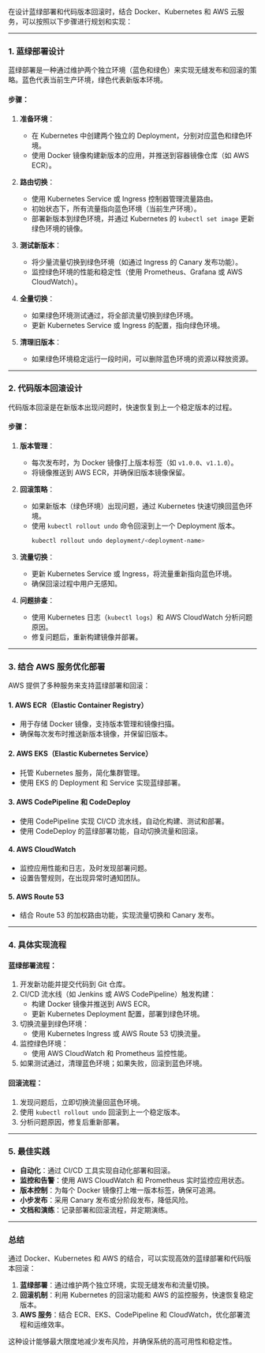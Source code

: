 在设计蓝绿部署和代码版本回滚时，结合 Docker、Kubernetes 和 AWS 云服务，可以按照以下步骤进行规划和实现：

---

### **1. 蓝绿部署设计**

蓝绿部署是一种通过维护两个独立环境（蓝色和绿色）来实现无缝发布和回滚的策略。蓝色代表当前生产环境，绿色代表新版本环境。

#### **步骤：**
1. **准备环境**：
   - 在 Kubernetes 中创建两个独立的 Deployment，分别对应蓝色和绿色环境。
   - 使用 Docker 镜像构建新版本的应用，并推送到容器镜像仓库（如 AWS ECR）。

2. **路由切换**：
   - 使用 Kubernetes Service 或 Ingress 控制器管理流量路由。
   - 初始状态下，所有流量指向蓝色环境（当前生产环境）。
   - 部署新版本到绿色环境，并通过 Kubernetes 的 `kubectl set image` 更新绿色环境的镜像。

3. **测试新版本**：
   - 将少量流量切换到绿色环境（如通过 Ingress 的 Canary 发布功能）。
   - 监控绿色环境的性能和稳定性（使用 Prometheus、Grafana 或 AWS CloudWatch）。

4. **全量切换**：
   - 如果绿色环境测试通过，将全部流量切换到绿色环境。
   - 更新 Kubernetes Service 或 Ingress 的配置，指向绿色环境。

5. **清理旧版本**：
   - 如果绿色环境稳定运行一段时间，可以删除蓝色环境的资源以释放资源。

---

### **2. 代码版本回滚设计**

代码版本回滚是在新版本出现问题时，快速恢复到上一个稳定版本的过程。

#### **步骤：**
1. **版本管理**：
   - 每次发布时，为 Docker 镜像打上版本标签（如 `v1.0.0`、`v1.1.0`）。
   - 将镜像推送到 AWS ECR，并确保旧版本镜像保留。

2. **回滚策略**：
   - 如果新版本（绿色环境）出现问题，通过 Kubernetes 快速切换回蓝色环境。
   - 使用 `kubectl rollout undo` 命令回滚到上一个 Deployment 版本。
     ```bash
     kubectl rollout undo deployment/<deployment-name>
     ```

3. **流量切换**：
   - 更新 Kubernetes Service 或 Ingress，将流量重新指向蓝色环境。
   - 确保回滚过程中用户无感知。

4. **问题排查**：
   - 使用 Kubernetes 日志（`kubectl logs`）和 AWS CloudWatch 分析问题原因。
   - 修复问题后，重新构建镜像并部署。

---

### **3. 结合 AWS 服务优化部署**

AWS 提供了多种服务来支持蓝绿部署和回滚：

#### **1. AWS ECR（Elastic Container Registry）**
   - 用于存储 Docker 镜像，支持版本管理和镜像扫描。
   - 确保每次发布时推送新版本镜像，并保留旧版本。

#### **2. AWS EKS（Elastic Kubernetes Service）**
   - 托管 Kubernetes 服务，简化集群管理。
   - 使用 EKS 的 Deployment 和 Service 实现蓝绿部署。

#### **3. AWS CodePipeline 和 CodeDeploy**
   - 使用 CodePipeline 实现 CI/CD 流水线，自动化构建、测试和部署。
   - 使用 CodeDeploy 的蓝绿部署功能，自动切换流量和回滚。

#### **4. AWS CloudWatch**
   - 监控应用性能和日志，及时发现部署问题。
   - 设置告警规则，在出现异常时通知团队。

#### **5. AWS Route 53**
   - 结合 Route 53 的加权路由功能，实现流量切换和 Canary 发布。

---

### **4. 具体实现流程**

#### **蓝绿部署流程：**
1. 开发新功能并提交代码到 Git 仓库。
2. CI/CD 流水线（如 Jenkins 或 AWS CodePipeline）触发构建：
   - 构建 Docker 镜像并推送到 AWS ECR。
   - 更新 Kubernetes Deployment 配置，部署到绿色环境。
3. 切换流量到绿色环境：
   - 使用 Kubernetes Ingress 或 AWS Route 53 切换流量。
4. 监控绿色环境：
   - 使用 AWS CloudWatch 和 Prometheus 监控性能。
5. 如果测试通过，清理蓝色环境；如果失败，回滚到蓝色环境。

#### **回滚流程：**
1. 发现问题后，立即切换流量回蓝色环境。
2. 使用 `kubectl rollout undo` 回滚到上一个稳定版本。
3. 分析问题原因，修复后重新部署。

---

### **5. 最佳实践**
- **自动化**：通过 CI/CD 工具实现自动化部署和回滚。
- **监控和告警**：使用 AWS CloudWatch 和 Prometheus 实时监控应用状态。
- **版本控制**：为每个 Docker 镜像打上唯一版本标签，确保可追溯。
- **小步发布**：采用 Canary 发布或分阶段发布，降低风险。
- **文档和演练**：记录部署和回滚流程，并定期演练。

---

### **总结**
通过 Docker、Kubernetes 和 AWS 的结合，可以实现高效的蓝绿部署和代码版本回滚：
1. **蓝绿部署**：通过维护两个独立环境，实现无缝发布和流量切换。
2. **回滚机制**：利用 Kubernetes 的回滚功能和 AWS 的监控服务，快速恢复稳定版本。
3. **AWS 服务**：结合 ECR、EKS、CodePipeline 和 CloudWatch，优化部署流程和运维效率。

这种设计能够最大限度地减少发布风险，并确保系统的高可用性和稳定性。